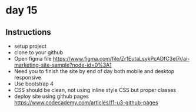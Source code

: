 # day 15

## Instructions

- setup project
- clone to your github
- Open figma file https://www.figma.com/file/Zr1EutaLsykPcADfC3el7r/ai-marketing-site-sample?node-id=0%3A1
- Need you to finish the site by end of day both mobile and desktop responsive
- Use bootstrap 4
- CSS should be clean, not using inline style CSS but proper classes
- deploy site using github pages https://www.codecademy.com/articles/f1-u3-github-pages
